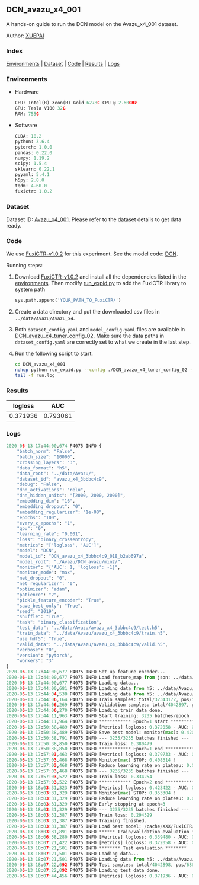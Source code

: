 ## DCN_avazu_x4_001

A hands-on guide to run the DCN model on the Avazu_x4_001 dataset.

Author: [XUEPAI](https://github.com/xue-pai)

### Index
[Environments](#Environments) | [Dataset](#Dataset) | [Code](#Code) | [Results](#Results) | [Logs](#Logs)

### Environments
+ Hardware

  ```python
  CPU: Intel(R) Xeon(R) Gold 6278C CPU @ 2.60GHz
  GPU: Tesla V100 32G
  RAM: 755G

  ```

+ Software

  ```python
  CUDA: 10.2
  python: 3.6.4
  pytorch: 1.0.0
  pandas: 0.22.0
  numpy: 1.19.2
  scipy: 1.5.4
  sklearn: 0.22.1
  pyyaml: 5.4.1
  h5py: 2.8.0
  tqdm: 4.60.0
  fuxictr: 1.0.2
  ```

### Dataset
Dataset ID: [Avazu_x4_001](https://github.com/openbenchmark/BARS/blob/master/ctr_prediction/datasets/Avazu/README.md#Avazu_x4_001). Please refer to the dataset details to get data ready.

### Code

We use [FuxiCTR-v1.0.2](https://github.com/xue-pai/FuxiCTR/tree/v1.0.2) for this experiment. See the model code: [DCN](https://github.com/xue-pai/FuxiCTR/blob/v1.0.2/fuxictr/pytorch/models/DCN.py).

Running steps:

1. Download [FuxiCTR-v1.0.2](https://github.com/xue-pai/FuxiCTR/archive/refs/tags/v1.0.2.zip) and install all the dependencies listed in the [environments](#environments). Then modify [run_expid.py](./run_expid.py#L5) to add the FuxiCTR library to system path
    
    ```python
    sys.path.append('YOUR_PATH_TO_FuxiCTR/')
    ```

2. Create a data directory and put the downloaded csv files in `../data/Avazu/Avazu_x4`.

3. Both `dataset_config.yaml` and `model_config.yaml` files are available in [DCN_avazu_x4_tuner_config_02](./DCN_avazu_x4_tuner_config_02). Make sure the data paths in `dataset_config.yaml` are correctly set to what we create in the last step.

4. Run the following script to start.

    ```bash
    cd DCN_avazu_x4_001
    nohup python run_expid.py --config ./DCN_avazu_x4_tuner_config_02 --expid DCN_avazu_x4_018_8f445da6 --gpu 0 > run.log &
    tail -f run.log
    ```

### Results

| logloss | AUC  |
|:--------------------:|:--------------------:|
| 0.371936 | 0.793061  |


### Logs
```python
2020-06-13 17:44:00,674 P4075 INFO {
    "batch_norm": "False",
    "batch_size": "10000",
    "crossing_layers": "3",
    "data_format": "h5",
    "data_root": "../data/Avazu/",
    "dataset_id": "avazu_x4_3bbbc4c9",
    "debug": "False",
    "dnn_activations": "relu",
    "dnn_hidden_units": "[2000, 2000, 2000]",
    "embedding_dim": "16",
    "embedding_dropout": "0",
    "embedding_regularizer": "1e-08",
    "epochs": "100",
    "every_x_epochs": "1",
    "gpu": "0",
    "learning_rate": "0.001",
    "loss": "binary_crossentropy",
    "metrics": "['logloss', 'AUC']",
    "model": "DCN",
    "model_id": "DCN_avazu_x4_3bbbc4c9_018_b2ab697a",
    "model_root": "./Avazu/DCN_avazu/min2/",
    "monitor": "{'AUC': 1, 'logloss': -1}",
    "monitor_mode": "max",
    "net_dropout": "0",
    "net_regularizer": "0",
    "optimizer": "adam",
    "patience": "2",
    "pickle_feature_encoder": "True",
    "save_best_only": "True",
    "seed": "2019",
    "shuffle": "True",
    "task": "binary_classification",
    "test_data": "../data/Avazu/avazu_x4_3bbbc4c9/test.h5",
    "train_data": "../data/Avazu/avazu_x4_3bbbc4c9/train.h5",
    "use_hdf5": "True",
    "valid_data": "../data/Avazu/avazu_x4_3bbbc4c9/valid.h5",
    "verbose": "0",
    "version": "pytorch",
    "workers": "3"
}
2020-06-13 17:44:00,677 P4075 INFO Set up feature encoder...
2020-06-13 17:44:00,677 P4075 INFO Load feature_map from json: ../data/Avazu/avazu_x4_3bbbc4c9/feature_map.json
2020-06-13 17:44:00,677 P4075 INFO Loading data...
2020-06-13 17:44:00,681 P4075 INFO Loading data from h5: ../data/Avazu/avazu_x4_3bbbc4c9/train.h5
2020-06-13 17:44:04,530 P4075 INFO Loading data from h5: ../data/Avazu/avazu_x4_3bbbc4c9/valid.h5
2020-06-13 17:44:06,164 P4075 INFO Train samples: total/32343172, pos/5492052, neg/26851120, ratio/16.98%
2020-06-13 17:44:06,269 P4075 INFO Validation samples: total/4042897, pos/686507, neg/3356390, ratio/16.98%
2020-06-13 17:44:06,270 P4075 INFO Loading train data done.
2020-06-13 17:44:11,963 P4075 INFO Start training: 3235 batches/epoch
2020-06-13 17:44:11,964 P4075 INFO ************ Epoch=1 start ************
2020-06-13 17:50:38,489 P4075 INFO [Metrics] logloss: 0.372058 - AUC: 0.792786
2020-06-13 17:50:38,489 P4075 INFO Save best model: monitor(max): 0.420728
2020-06-13 17:50:38,791 P4075 INFO --- 3235/3235 batches finished ---
2020-06-13 17:50:38,850 P4075 INFO Train loss: 0.380479
2020-06-13 17:50:38,850 P4075 INFO ************ Epoch=1 end ************
2020-06-13 17:57:03,463 P4075 INFO [Metrics] logloss: 0.379733 - AUC: 0.788047
2020-06-13 17:57:03,468 P4075 INFO Monitor(max) STOP: 0.408314 !
2020-06-13 17:57:03,468 P4075 INFO Reduce learning rate on plateau: 0.000100
2020-06-13 17:57:03,468 P4075 INFO --- 3235/3235 batches finished ---
2020-06-13 17:57:03,522 P4075 INFO Train loss: 0.334254
2020-06-13 17:57:03,522 P4075 INFO ************ Epoch=2 end ************
2020-06-13 18:03:31,323 P4075 INFO [Metrics] logloss: 0.423422 - AUC: 0.776726
2020-06-13 18:03:31,329 P4075 INFO Monitor(max) STOP: 0.353304 !
2020-06-13 18:03:31,329 P4075 INFO Reduce learning rate on plateau: 0.000010
2020-06-13 18:03:31,329 P4075 INFO Early stopping at epoch=3
2020-06-13 18:03:31,329 P4075 INFO --- 3235/3235 batches finished ---
2020-06-13 18:03:31,387 P4075 INFO Train loss: 0.294529
2020-06-13 18:03:31,387 P4075 INFO Training finished.
2020-06-13 18:03:31,387 P4075 INFO Load best model: /cache/XXX/FuxiCTR/benchmarks/Avazu/DCN_avazu/min2/avazu_x4_3bbbc4c9/DCN_avazu_x4_3bbbc4c9_018_b2ab697a_model.ckpt
2020-06-13 18:03:31,891 P4075 INFO ****** Train/validation evaluation ******
2020-06-13 18:06:58,280 P4075 INFO [Metrics] logloss: 0.339480 - AUC: 0.843293
2020-06-13 18:07:21,422 P4075 INFO [Metrics] logloss: 0.372058 - AUC: 0.792786
2020-06-13 18:07:21,501 P4075 INFO ******** Test evaluation ********
2020-06-13 18:07:21,501 P4075 INFO Loading data...
2020-06-13 18:07:21,501 P4075 INFO Loading data from h5: ../data/Avazu/avazu_x4_3bbbc4c9/test.h5
2020-06-13 18:07:22,092 P4075 INFO Test samples: total/4042898, pos/686507, neg/3356391, ratio/16.98%
2020-06-13 18:07:22,092 P4075 INFO Loading test data done.
2020-06-13 18:07:44,456 P4075 INFO [Metrics] logloss: 0.371936 - AUC: 0.793061

```
